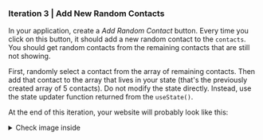 ### Iteration 3 | Add New Random Contacts

In your application, create a _Add Random Contact_ button. Every time you click on this button, it should add a new random contact to the `contacts`. You should get random contacts from the remaining contacts that are still not showing.

First, randomly select a contact from the array of remaining contacts. Then add that contact to the array that lives in your state (that's the previously created array of 5 contacts). Do not modify the state directly. Instead, use the state updater function returned from the `useState()`.

At the end of this iteration, your website will probably look like this:

<details>
  <summary> Check image inside </summary>

![Screenshot - Iteration 3](https://education-team-2020.s3.eu-west-1.amazonaws.com/web-dev/labs/lab-react-ironcontacts-3.png)

</details>
